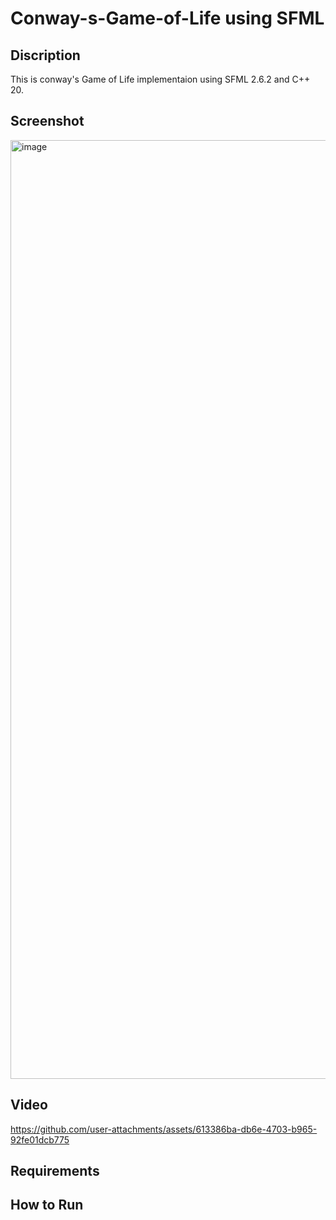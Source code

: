 # Conway-s-Game-of-Life using SFML

## Discription
This is conway's Game of Life implementaion using SFML 2.6.2 and C++ 20. 

## Screenshot

<img width="2564" height="1502" alt="image" src="https://github.com/user-attachments/assets/c0d2771b-fb62-4154-b8da-bbf74937be60" />

## Video

https://github.com/user-attachments/assets/613386ba-db6e-4703-b965-92fe01dcb775



## Requirements

## How to Run

